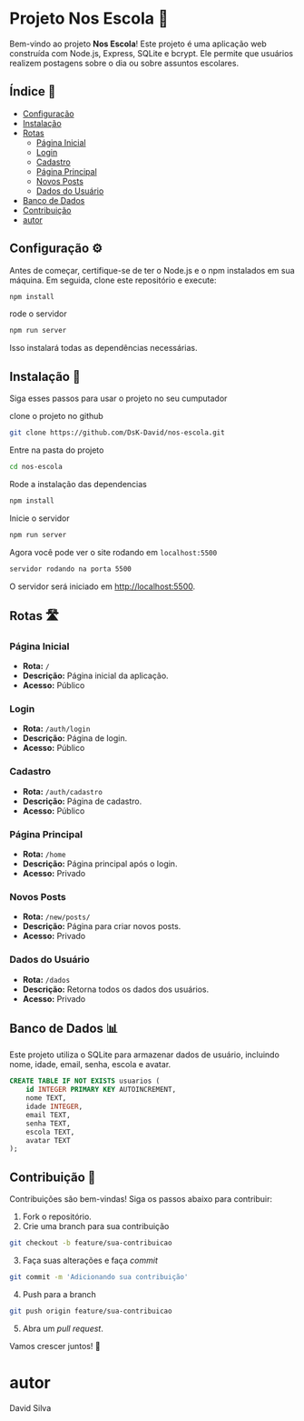 # Projeto Nos Escola 🏫

Bem-vindo ao projeto **Nos Escola**! Este projeto é uma aplicação web construída com Node.js, Express, SQLite e bcrypt. Ele permite que usuários realizem postagens sobre o dia ou sobre assuntos escolares.

## Índice 📜
- [Configuração](#configuração)
- [Instalação](#instalação)
- [Rotas](#rotas)
  - [Página Inicial](#página-inicial)
  - [Login](#login)
  - [Cadastro](#cadastro)
  - [Página Principal](#página-principal)
  - [Novos Posts](#novos-posts)
  - [Dados do Usuário](#dados-do-usuário)
- [Banco de Dados](#banco-de-dados)
- [Contribuição](#contribuição)
- [autor](#autor)

## Configuração ⚙️

Antes de começar, certifique-se de ter o Node.js e o npm instalados em sua máquina. Em seguida, clone este repositório e execute:

```bash
npm install
```

rode o servidor
```bash
npm run server
```

Isso instalará todas as dependências necessárias.

## Instalação 🚀

Siga esses passos para usar o projeto no seu cumputador 

clone o projeto no github
```bash
git clone https://github.com/DsK-David/nos-escola.git
```
Entre na pasta do projeto
```bash
cd nos-escola
```
Rode a instalação das dependencias
```bash
npm install
```
Inicie o servidor
```bash
npm run server
```
Agora você pode ver o site rodando em `localhost:5500`
```bash
servidor rodando na porta 5500
```

O servidor será iniciado em [http://localhost:5500](http://localhost:5500).

## Rotas 🛣️

### Página Inicial

- **Rota:** `/`
- **Descrição:** Página inicial da aplicação.
- **Acesso:** Público

### Login

- **Rota:** `/auth/login`
- **Descrição:** Página de login.
- **Acesso:** Público

### Cadastro

- **Rota:** `/auth/cadastro`
- **Descrição:** Página de cadastro.
- **Acesso:** Público

### Página Principal

- **Rota:** `/home`
- **Descrição:** Página principal após o login.
- **Acesso:** Privado

### Novos Posts

- **Rota:** `/new/posts/`
- **Descrição:** Página para criar novos posts.
- **Acesso:** Privado

### Dados do Usuário

- **Rota:** `/dados`
- **Descrição:** Retorna todos os dados dos usuários.
- **Acesso:** Privado

## Banco de Dados 📊

Este projeto utiliza o SQLite para armazenar dados de usuário, incluindo nome, idade, email, senha, escola e avatar.

```sql
CREATE TABLE IF NOT EXISTS usuarios (
    id INTEGER PRIMARY KEY AUTOINCREMENT,
    nome TEXT,
    idade INTEGER,
    email TEXT,
    senha TEXT,
    escola TEXT,
    avatar TEXT
);
```

## Contribuição 🤝

Contribuições são bem-vindas! Siga os passos abaixo para contribuir:

1. Fork o repositório.
2. Crie uma branch para sua contribuição 
```bash
git checkout -b feature/sua-contribuicao
```
3. Faça suas alterações e faça _commit_ 
```bash
git commit -m 'Adicionando sua contribuição'
```
4. Push para a branch
```bash
git push origin feature/sua-contribuicao
```
5. Abra um _pull request_.

Vamos crescer juntos! 🚀

# autor
David Silva